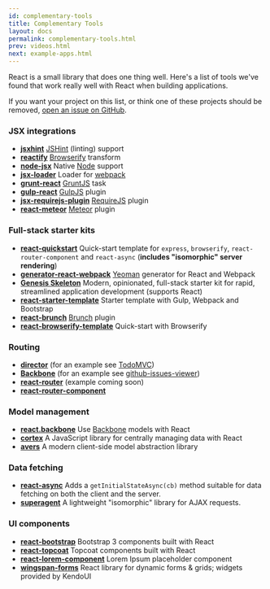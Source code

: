 ```yaml
---
id: complementary-tools
title: Complementary Tools
layout: docs
permalink: complementary-tools.html
prev: videos.html
next: example-apps.html
---
```


React is a small library that does one thing well. Here's a list of tools we've found that work really well with React when building applications.

If you want your project on this list, or think one of these projects should be removed, [open an issue on GitHub](https://github.com/facebook/react/issues/new).

### JSX integrations

  * **[jsxhint](https://npmjs.org/package/jsxhint)** [JSHint](http://jshint.com/) (linting) support
  * **[reactify](https://npmjs.org/package/reactify)** [Browserify](http://browserify.org/) transform
  * **[node-jsx](https://npmjs.org/package/node-jsx)** Native [Node](http://nodejs.org/) support
  * **[jsx-loader](https://npmjs.org/package/jsx-loader)** Loader for [webpack](http://webpack.github.io/)
  * **[grunt-react](https://npmjs.org/package/grunt-react)** [GruntJS](http://gruntjs.com/) task
  * **[gulp-react](https://npmjs.org/package/gulp-react)** [GulpJS](http://gulpjs.com/) plugin
  * **[jsx-requirejs-plugin](https://github.com/philix/jsx-requirejs-plugin)** [RequireJS](http://requirejs.org/) plugin
  * **[react-meteor](https://github.com/benjamn/react-meteor)** [Meteor](http://www.meteor.com/) plugin

### Full-stack starter kits

  * **[react-quickstart](https://github.com/andreypopp/react-quickstart)** Quick-start template for `express`, `browserify`, `react-router-component` and `react-async` (**includes "isomorphic" server rendering**)
  * **[generator-react-webpack](https://github.com/newtriks/generator-react-webpack)** [Yeoman](http://yeoman.io/) generator for React and Webpack
  * **[Genesis Skeleton](http://genesis-skeleton.com/)** Modern, opinionated, full-stack starter kit for rapid, streamlined application development (supports React)
  * **[react-starter-template](https://github.com/johnthethird/react-starter-template)** Starter template with Gulp, Webpack and Bootstrap
  * **[react-brunch](https://npmjs.org/package/react-brunch)** [Brunch](http://brunch.io/) plugin
  * **[react-browserify-template](https://github.com/petehunt/react-browserify-template)** Quick-start with Browserify

### Routing

  * **[director](https://github.com/flatiron/director)** (for an example see [TodoMVC](https://github.com/tastejs/todomvc/blob/gh-pages/architecture-examples/react/js/app.jsx#L29))
  * **[Backbone](http://backbonejs.org/)** (for an example see [github-issues-viewer](https://github.com/jaredly/github-issues-viewer))
  * **[react-router](https://github.com/jaredly/react-router)** (example coming soon)
  * **[react-router-component](http://andreypopp.viewdocs.io/react-router-component)**

### Model management

  * **[react.backbone](https://github.com/usepropeller/react.backbone)** Use [Backbone](http://backbonejs.org) models with React
  * **[cortex](https://github.com/mquan/cortex/)** A JavaScript library for centrally managing data with React
  * **[avers](https://github.com/wereHamster/avers)** A modern client-side model abstraction library

### Data fetching

  * **[react-async](https://github.com/andreypopp/react-async)** Adds a `getInitialStateAsync(cb)` method suitable for data fetching on both the client and the server.
  * **[superagent](http://visionmedia.github.io/superagent/)** A lightweight "isomorphic" library for AJAX requests.

### UI components

  * **[react-bootstrap](https://github.com/stevoland/react-bootstrap)** Bootstrap 3 components built with React
  * **[react-topcoat](https://github.com/plaxdan/react-topcoat)** Topcoat components built with React
  * **[react-lorem-component](https://github.com/martinandert/react-lorem-component)** Lorem Ipsum placeholder component
  * **[wingspan-forms](https://github.com/wingspan/wingspan-forms)** React library for dynamic forms & grids; widgets provided by KendoUI
